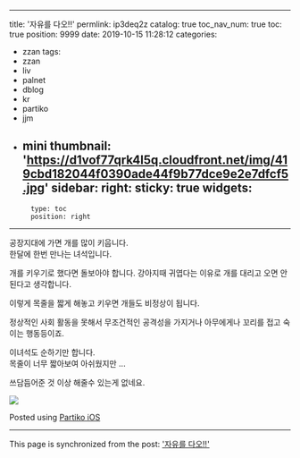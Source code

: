 
---
title: '자유를 다오!!'
permlink: ip3deq2z
catalog: true
toc_nav_num: true
toc: true
position: 9999
date: 2019-10-15 11:28:12
categories:
- zzan
tags:
- zzan
- liv
- palnet
- dblog
- kr
- partiko
- jjm
- mini
thumbnail: 'https://d1vof77qrk4l5q.cloudfront.net/img/419cbd182044f0390ade44f9b77dce9e2e7dfcf5.jpg'
sidebar:
    right:
        sticky: true
widgets:
    -
        type: toc
        position: right
---


공장지대에 가면 
개를 많이 키웁니다.  
한달에 한번 만나는 녀석입니다.  

개를 키우기로 했다면 돌보아야 합니다. 
강아지때 귀엽다는 이유로 개를 대리고 오면 안된다고 생각합니다. 

이렇게 목줄을 짧게 해놓고 키우면 
개들도 비정상이 됩니다.   

정상적인 사회 활동을 못해서 
무조건적인 공격성을 가지거나 
아무에게나 꼬리를 접고 
숙이는 행동등이죠.  

이녀석도 순하기만 합니다.  
목줄이 너무 짧아보여 아쉬웠지만 ...

쓰담듬어준 것 이상 해줄수 있는게 없네요.

![](https://d1vof77qrk4l5q.cloudfront.net/img/419cbd182044f0390ade44f9b77dce9e2e7dfcf5.jpg)

Posted using [Partiko iOS](https://partiko.app/referral/kingbit)

- - -

This page is synchronized from the post: ['자유를 다오!!'](https://steemit.com/@kingbit/ip3deq2z)
